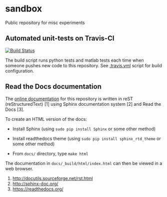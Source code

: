 # sandbox

Public repository for misc experiments

## Automated unit-tests on Travis-CI

[![Build Status](https://travis-ci.org/precimed/sandbox.svg?branch=master)](https://travis-ci.org/precimed/sandbox)

The build script runs python tests and matlab tests each time when someone pushes new code to this repository.
See [.travis.yml](https://github.com/precimed/sandbox/blob/master/.travis.yml) script for build configuration.

## Read the Docs documentation

The [online documentation](http://precimed-sandbox2.readthedocs.io/en/latest/)
for this repository is written in reST (reStructuredText) [1]
using Sphinx documentation system [2]
and Read the Docs [3].

To create an HTML version of the docs:

* Install Sphinx (using ``sudo pip install Sphinx`` or some other method)

* Install readthedocs theme (using ``sudo pip install sphinx_rtd_theme`` or some other method)

* From ``docs/`` directory, type ``make html``

The documentation in `docs/_build/html/index.html` can then be viewed in a web browser.

1. http://docutils.sourceforge.net/rst.html
2. http://sphinx-doc.org/
3. https://readthedocs.org/
